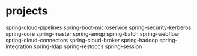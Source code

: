 # projects
spring-cloud-pipelines
spring-boot-microservice
spring-security-kerberos
spring-core
spring-master
spring-amqp
spring-batch
spring-webflow
spring-cloud-connectors
spring-cloud-broker
spring-hadoop
spring-integration
spring-ldap
spring-restdocs
spring-session
